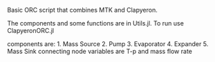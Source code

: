 Basic ORC script that combines MTK and Clapyeron.

The components and some functions are in Utils.jl.
To run use ClapyeronORC.jl 

components are:
        1. Mass Source
        2. Pump
        3. Evaporator
        4. Expander
        5. Mass Sink 
connecting node variables are T-p and mass flow rate